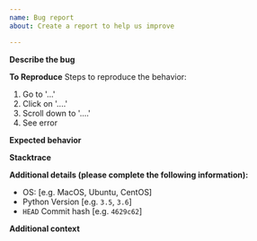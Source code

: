 ```yaml
---
name: Bug report
about: Create a report to help us improve

---
```


**Describe the bug**
<!-- A short description of what the bug is. -->

**To Reproduce**
Steps to reproduce the behavior:
1. Go to '...'
2. Click on '....'
3. Scroll down to '....'
4. See error

**Expected behavior**
<!-- A short description of what you expected to happen. -->

**Stacktrace**
<!-- If applicable, add stacktrace to help explain your problem. -->

**Additional details (please complete the following information):**
 - OS: [e.g. MacOS, Ubuntu, CentOS]
 - Python Version [e.g. `3.5`, `3.6`]
 - `HEAD` Commit hash [e.g. `4629c62`]

**Additional context**
<!-- Add any other context about the problem here. -->